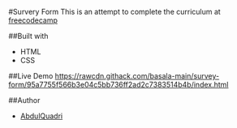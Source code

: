#Survery Form
This is an attempt to complete the curriculum at [freecodecamp](https://freecodecamp.org)

##Built with
- HTML
- CSS

##Live Demo
https://rawcdn.githack.com/basala-main/survey-form/95a7755f566b3e04c5bb736ff2ad2c7383514b4b/index.html

##Author
- [AbdulQuadri](https://github.com/basala-main)